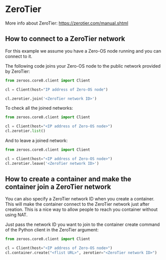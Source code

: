 # ZeroTier

More info about ZeroTier: https://zerotier.com/manual.shtml


## How to connect to a ZeroTier network

For this example we assume you have a Zero-OS node running and you can connect to it.

The following code joins your Zero-OS node to the public network provided by ZeroTier:

```python
from zeroos.core0.client import Client

cl = Client(host="IP address of Zero-OS node")

cl.zerotier.join('<ZeroTier network ID>')
```

To check all the joined networks:

```python
from zeroos.core0.client import Client

cl = Client(host="<IP address of Zero-OS node>")
cl.zerotier.list()
```

And to leave a joined network:

```python
from zeroos.core0.client import Client

cl = Client(host="<IP address of Zero-OS node>")
cl.zerotier.leave('<ZeroTier network ID>')
```


## How to create a container and make the container join a ZeroTier network

You can also specify a ZeroTier network ID when you create a container. This will make the container connect to the ZeroTier network just after creation. This is a nice way to allow people to reach you container without using NAT.

Just pass the network ID you want to join to the container create command of the Python client in the ZeroTier argument:

```python
from zeroos.core0.client import Client

cl = Client(host="<IP address of Zero-OS node>")
cl.container.create("<flist URL>", zerotier="<ZeroTier network ID>")
```
